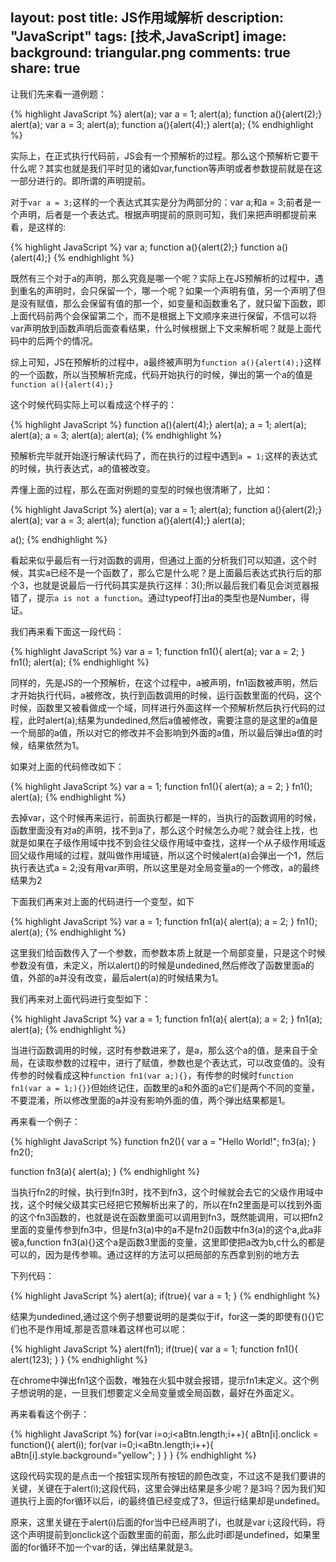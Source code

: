 layout: post
title: JS作用域解析
description: "JavaScript"
tags: [技术,JavaScript]
image:
  background: triangular.png
comments: true
share: true
---

让我们先来看一道例题：

{% highlight JavaScript %}
alert(a);
var a = 1;
alert(a);
function a(){alert(2);}
alert(a);
var a = 3;
alert(a);
function a(){alert(4);}
alert(a);
{% endhighlight %}

<!--more-->

实际上，在正式执行代码前，JS会有一个预解析的过程。那么这个预解析它要干什么呢？其实也就是我们平时见的诸如var,function等声明或者参数提前就是在这一部分进行的。即所谓的声明提前。

对于```var a = 3;```这样的一个表达式其实是分为两部分的：var a;和a = 3;前者是一个声明，后者是一个表达式。根据声明提前的原则可知，我们来把声明都提前来看，是这样的:

{% highlight JavaScript %}
var a;
function a(){alert(2);}
function a(){alert(4);}
{% endhighlight %}

既然有三个对于a的声明，那么究竟是哪一个呢？实际上在JS预解析的过程中，遇到重名的声明时，会只保留一个，哪一个呢？如果一个声明有值，另一个声明了但是没有赋值，那么会保留有值的那一个，如变量和函数重名了，就只留下函数，即上面代码前两个会保留第二个，而不是根据上下文顺序来进行保留，不信可以将var声明放到函数声明后面查看结果，什么时候根据上下文来解析呢？就是上面代码中的后两个的情况。

综上可知，JS在预解析的过程中，a最终被声明为```function a(){alert(4);}```这样的一个函数，所以当预解析完成，代码开始执行的时候，弹出的第一个a的值是```function a(){alert(4);}```

这个时候代码实际上可以看成这个样子的：

{% highlight JavaScript %}
function a(){alert(4);}
alert(a);
a = 1;
alert(a);
alert(a);
a = 3;
alert(a);
alert(a);
{% endhighlight %}

预解析完毕就开始逐行解读代码了，而在执行的过程中遇到```a = 1;```这样的表达式的时候，执行表达式，a的值被改变。

弄懂上面的过程，那么在面对例题的变型的时候也很清晰了，比如：

{% highlight JavaScript %}
alert(a);
var a = 1;
alert(a);
function a(){alert(2);}
alert(a);
var a = 3;
alert(a);
function a(){alert(4);}
alert(a);

a();
{% endhighlight %}

看起来似乎最后有一行对函数的调用，但通过上面的分析我们可以知道，这个时候，其实a已经不是一个函数了，那么它是什么呢？是上面最后表达式执行后的那个3，也就是说最后一行代码其实是执行这样：3();所以最后我们看见会浏览器报错了，提示```a is not a function```。通过typeof打出a的类型也是Number，得证。

我们再来看下面这一段代码：

{% highlight JavaScript %}
var a = 1;
function fn1(){
    alert(a);
    var a = 2;
}
fn1();
alert(a);
{% endhighlight %}

同样的，先是JS的一个预解析，在这个过程中，a被声明，fn1函数被声明，然后才开始执行代码，a被修改，执行到函数调用的时候，运行函数里面的代码，这个时候，函数里又被看做成一个域，同样进行外面这样一个预解析然后执行代码的过程，此时alert(a);结果为undedined,然后a值被修改，需要注意的是这里的a值是一个局部的a值，所以对它的修改并不会影响到外面的a值，所以最后弹出a值的时候，结果依然为1。

如果对上面的代码修改如下：

{% highlight JavaScript %}
var a = 1;
function fn1(){
    alert(a);
    a = 2;
}
fn1();
alert(a);
{% endhighlight %}

去掉var，这个时候再来运行，前面执行都是一样的，当执行的函数调用的时候，函数里面没有对a的声明，找不到a了，那么这个时候怎么办呢？就会往上找，也就是如果在子级作用域中找不到会往父级作用域中查找，这样一个从子级作用域返回父级作用域的过程，就叫做作用域链，所以这个时候alert(a)会弹出一个1，然后执行表达式a = 2;没有用var声明，所以这里是对全局变量a的一个修改，a的最终结果为2

下面我们再来对上面的代码进行一个变型，如下

{% highlight JavaScript %}
var a = 1;
function fn1(a){
    alert(a);
    a = 2;
}
fn1();
alert(a);
{% endhighlight %}

这里我们给函数传入了一个参数，而参数本质上就是一个局部变量，只是这个时候参数没有值，未定义，所以alert()的时候是undedined,然后修改了函数里面a的值，外部的a并没有改变，最后alert(a)的时候结果为1。

我们再来对上面代码进行变型如下：

{% highlight JavaScript %}
var a = 1;
function fn1(a){
    alert(a);
    a = 2;
}
fn1(a);
alert(a);
{% endhighlight %}

当进行函数调用的时候，这时有参数进来了，是a，那么这个a的值，是来自于全局，在读取参数的过程中，进行了赋值，参数也是个表达式，可以改变值的。没有传参的时候看成这种```function fn1(var a;){}```，有传参的时候时```function fn1(var a = 1;){}}```但始终记住，函数里的a和外面的a它们是两个不同的变量，不要混淆，所以修改里面的a并没有影响外面的值，两个弹出结果都是1。

再来看一个例子：

{% highlight JavaScript %}
function fn2(){
    var a = "Hello World!";
    fn3(a);
}
fn2();

function fn3(a){
    alert(a);
}
{% endhighlight %}

当执行fn2的时候，执行到fn3时，找不到fn3，这个时候就会去它的父级作用域中找，这个时候父级其实已经把它预解析出来了的，所以在fn2里面是可以找到外面的这个fn3函数的，也就是说在函数里面可以调用到fn3，既然能调用，可以把fn2里面的变量传参到fn3中，但是fn3(a)中的a不是fn2()函数中fn3(a)的这个a,此a非彼a,function fn3(a){}这个a是函数3里面的变量，这里即使把a改为b,c什么的都是可以的，因为是传参嘛。通过这样的方法可以把局部的东西拿到别的地方去

下列代码：

{% highlight JavaScript %}
alert(a);
if(true){
    var a = 1;
}
{% endhighlight %}

结果为undedined,通过这个例子想要说明的是类似于if，for这一类的即使有(){}它们也不是作用域,那是否意味着这样也可以呢：

{% highlight JavaScript %}
alert(fn1);
if(true){
    var a = 1;
    function fn1(){
        alert(123);
    }
}
{% endhighlight %}

在chrome中弹出fn1这个函数，唯独在火狐中就会报错，提示fn1未定义。这个例子想说明的是，一旦我们想要定义全局变量或全局函数，最好在外面定义。

再来看看这个例子：

{% highlight JavaScript %}
for(var i=o;i<aBtn.length;i++){
    aBtn[i].onclick = function(){
        alert(i);
        for(var i=0;i<aBtn.length;i++){
        aBtn[i].style.background="yellow";
        }
    }
}
{% endhighlight %}

这段代码实现的是点击一个按钮实现所有按钮的颜色改变，不过这不是我们要讲的关键，关键在于alert(i);这段代码，这里会弹出结果是多少呢？是3吗？因为我们知道执行上面的for循环以后，i的最终值已经变成了3，但运行结果却是undefined。

原来，这里关键在于alert(i)后面的for当中已经声明了i，也就是var i;这段代码，将这个声明提前到onclick这个函数里面的前面，那么此时i即是undefined，如果里面的for循环不加一个var的话，弹出结果就是3。